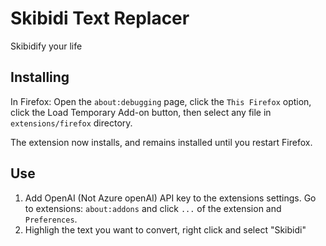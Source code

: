 # Skibidi Text Replacer

Skibidify your life

## Installing

In Firefox: Open the `about:debugging` page, click the `This Firefox` option, click the Load Temporary Add-on button, then select any file in `extensions/firefox` directory.

The extension now installs, and remains installed until you restart Firefox.

## Use

1. Add OpenAI (Not Azure openAI) API key to the extensions settings. Go to extensions: `about:addons` and click `...` of the extension and `Preferences`.
2. Highligh the text you want to convert, right click and select "Skibidi"
